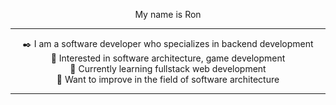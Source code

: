 <p align="center">
  My name is Ron
</p>

---

<p align="center">
  ✒️ I am a software developer who specializes in backend development
  <br>
  👀 Interested in software architecture, game development
  <br>
  🔎 Currently learning fullstack web development
  <br>
  🔶 Want to improve in the field of software architecture
</p>

---
